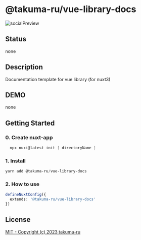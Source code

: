 # @takuma-ru/vue-library-docs

![socialPreview](https://user-images.githubusercontent.com/49429291/211705077-a56dfeae-a862-4371-8e03-798719930fa3.png)

## Status
none
<!-- ![npm](https://img.shields.io/npm/dt/@takuma-ru/vue-swipe-modal?style=flat-square)
![npm bundle size (scoped)](https://img.shields.io/bundlephobia/min/@takuma-ru/vue-swipe-modal?style=flat-square) -->

## Description
Documentation template for vue library (for nuxt3)

## DEMO
none
<!-- [demo-link](https://vue-swipe-modal-vue2.vercel.app) -->

## Getting Started
### 0. Create nuxt-app
```powershell
  npx nuxi@latest init [ directoryName ]
```

### 1. Install
```powershell
yarn add @takuma-ru/vue-library-docs
```

### 2. How to use

```ts
defineNuxtConfig({
  extends: '@takuma-ru/vue-library-docs'
})
```

## License
[MIT - Copyright (c) 2023 takuma-ru](https://github.com/takuma-ru/vue-library-docs/blob/main/LICENSE)
